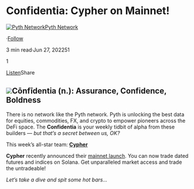 Confidentia: Cypher on Mainnet!
===============================

[![Pyth Network](https://miro.medium.com/v2/resize:fill:88:88/1*rdK3rHcWpkge6BRQRIwBjA.jpeg)](/?source=post_page-----14865507b1d4--------------------------------)[Pyth Network](/?source=post_page-----14865507b1d4--------------------------------)

·[Follow](https://medium.com/m/signin?actionUrl=https%3A%2F%2Fmedium.com%2F_%2Fsubscribe%2Fuser%2Ff55fccc0ad62&operation=register&redirect=https%3A%2F%2Fpythnetwork.medium.com%2Fconfidentia-cypher-on-mainnet-14865507b1d4&user=Pyth+Network&userId=f55fccc0ad62&source=post_page-f55fccc0ad62----14865507b1d4---------------------post_header-----------)

3 min read·Jun 27, 202251

1

[Listen](https://medium.com/m/signin?actionUrl=https%3A%2F%2Fmedium.com%2Fplans%3Fdimension%3Dpost_audio_button%26postId%3D14865507b1d4&operation=register&redirect=https%3A%2F%2Fpythnetwork.medium.com%2Fconfidentia-cypher-on-mainnet-14865507b1d4&source=-----14865507b1d4---------------------post_audio_button-----------)Share

![](https://miro.medium.com/v2/resize:fit:1400/0*lh6MaNYkLLFT4Tw2)**Cōnfīdentia (n.): Assurance, Confidence, Boldness**
-----------------------------------------------------

There is no network like the Pyth network. Pyth is unlocking the best data for equities, commodities, FX, and crypto to empower pioneers across the DeFi space. The **Confidentia** is your weekly tidbit of alpha from these builders — *but that’s a secret between us, OK?*

This week’s all-star team: [**Cypher**](https://cypher.trade)

**Cypher** recently announced their [mainnet launch](https://twitter.com/cypher_protocol/status/1541457832385474565). You can now trade dated futures and indices on Solana. Get unparalleled market access and trade the untradeable!

*Let’s take a dive and spit some hot bars…*

